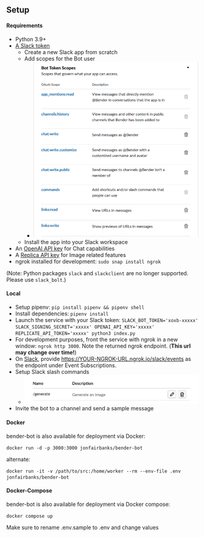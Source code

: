 ## Setup

#### Requirements

- Python 3.9+
- [A Slack token](https://api.slack.com/apps)
	- Create a new Slack app from scratch
	- Add scopes for the Bot user
		- ![bender-bot-scopes](../images/scopes.png)
	- Install the app into your Slack workspace
- An [OpenAI API key](https://platform.openai.com/account/api-keys) for Chat capabilities
- A [Replica API key](https://replicate.com/account) for Image related features
- ngrok installed for development: `sudo snap install ngrok`

(Note: Python packages `slack` and `slackclient` are no longer supported. Please use `slack_bolt`.)

#### Local

- Setup pipenv: `pip install pipenv && pipenv shell`
- Install dependencies: `pipenv install`
- Launch the service with your Slack token: `SLACK_BOT_TOKEN='xoxb-xxxxx' SLACK_SIGNING_SECRET='xxxxx' OPENAI_API_KEY='xxxxx' REPLICATE_API_TOKEN='xxxxx' python3 index.py` 
- For development purposes, front the service with ngrok in a new window: `ngrok http 3000`. Note the returned ngrok endpoint. (**This url may change over time!**)
- On [Slack](https://api.slack.com/apps), provide https://YOUR-NGROK-URL.ngrok.io/slack/events as the endpoint under Event Subscriptions.
- Setup Slack slash commands
	- ![bender-bot-slash](../images/slash.png)
- Invite the bot to a channel and send a sample message

#### Docker

bender-bot is also available for deployment via Docker:
```
docker run -d -p 3000:3000 jonfairbanks/bender-bot
```
alternate:
```
docker run -it -v /path/to/src:/home/worker --rm --env-file .env jonfairbanks/bender-bot
```
#### Docker-Compose

bender-bot is also available for deployment via Docker compose:
```
docker compose up
```
Make sure to rename .env.sample to .env and change values